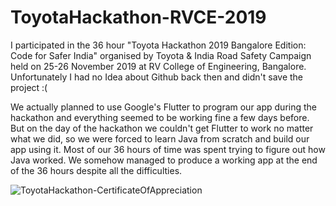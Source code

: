 # ToyotaHackathon-RVCE-2019
I participated in the 36 hour "Toyota Hackathon 2019 Bangalore Edition: Code for Safer India" organised by Toyota &amp; India Road Safety Campaign held on 25-26 November 2019 at RV College of Engineering, Bangalore. Unfortunately I had no Idea about Github back then and didn't save the project :(

We actually planned to use Google's Flutter to program our app during the hackathon and everything seemed to be working fine a few days before. But on the day of the hackathon we couldn't get Flutter to work no matter what we did, so we were forced to learn Java from scratch and build our app using it. Most of our 36 hours of time was spent trying to figure out how Java worked. We somehow managed to produce a working app at the end of the 36 hours despite all the difficulties.

![ToyotaHackathon-CertificateOfAppreciation](https://github.com/NavneetNayak/ToyotaHackathon-RVCE-2019/assets/54245165/7938272c-8811-41f5-b66c-d3400a2fc438)
